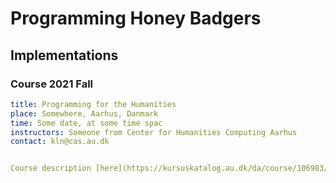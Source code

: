 # Programming Honey Badgers #



## Implementations ##
### Course 2021 Fall ###
```yaml
title: Programming for the Humanities
place: Somewhere, Aarhus, Danmark
time: Some date, at some time spac
instructors: Someone from Center for Humanities Computing Aarhus
contact: kln@cas.au.dk


Course description [here](https://kursuskatalog.au.dk/da/course/106983/Programming-for-the-Humanities